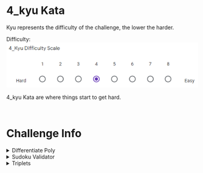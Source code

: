 # 4_kyu Kata

Kyu represents the difficulty of the challenge, the lower the harder.

Difficulty: ![4_kyu_difficulty_diagram](4_kyu.PNG?raw=true)

4_kyu Kata are where things start to get hard.

<BR>

# Challenge Info
<details>
<summary>Differentiate Poly</summary>
<h2>Differentiate Poly</h2>
<p>
<b>Link:</b> https://www.codewars.com/kata/566584e3309db1b17d000027

**Problem Statement:**

Create a function that differentiates a polynomial for a given value of x.
<BR>Your function will receive 2 arguments: a polynomial as a string, and a point to evaluate the equation as an integer.

### Assumptions:
* There will be a coefficient near each x, unless the coefficient equals 1 or -1.
* There will be an exponent near each x, unless the exponent equals 0 or 1.
* All exponents will be greater or equal to zero
</p>
</details>

<details>
<summary>Sudoku Validator</summary>
<h2>Sudoku Validator:</h2>

<p>
<b>Link:</b> https://www.codewars.com/kata/529bf0e9bdf7657179000008

**Problem Statement:**
### Sudoku Background
Sudoku is a game played on a 9x9 grid. The goal of the game is to fill all cells of the grid with digits from 1 to 9, so that each column, each row, and each of the nine 3x3 sub-grids (also known as blocks) contain all of the digits from 1 to 9.
(More info at: http://en.wikipedia.org/wiki/Sudoku)

### Sudoku Solution Validator
Write a function `validSolution/ValidateSolution/valid_solution()` that accepts a 2D array representing a Sudoku board, and returns true if it is a valid solution, or false otherwise. The cells of the sudoku board may also contain 0's, which will represent empty cells. Boards containing one or more zeroes are considered to be invalid solutions.

The board is always 9 cells by 9 cells, and every cell only contains integers from 0 to 9.
</p>
</details>

<details>
<summary>Triplets</summary>
<h2>Triplets</h2>
<p>
<b>Link:</b> https://www.codewars.com/kata/53f40dff5f9d31b813000774

**Problem Statement:**

There is a secret string which is unknown to you. Given a collection of random triplets from the string, recover the original string.

A triplet here is defined as a sequence of three letters such that each letter occurs somewhere before the next in the given string. "whi" is a triplet for the string "whatisup".

As a simplification, you may assume that no letter occurs more than once in the secret string.

You can assume nothing about the triplets given to you other than that they are valid triplets and that they contain sufficient information to deduce the original string. In particular, this means that the secret string will never contain letters that do not occur in one of the triplets given to you.
</p>
</details>